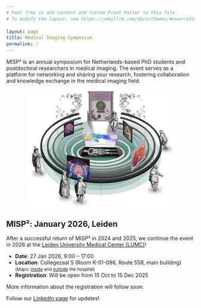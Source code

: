 ```yaml
---
# Feel free to add content and custom Front Matter to this file.
# To modify the layout, see https://jekyllrb.com/docs/themes/#overriding-theme-defaults

layout: page
title: Medical Imaging Symposium
permalink: /
---
```


MISP² is an annual symposium for Netherlands-based PhD students and postdoctoral researchers in medical imaging. The event serves as a platform for networking and sharing your research, fostering collaboration and knowledge exchange in the medical imaging field.

<div style="text-align: center; margin-bottom: 20px;">
    <img src="/assets/images//2026/main_graphic_eight.png" alt="Leiden anatomical theatre in a new light" style="width: 400px;" />
</div>

## MISP²: January 2026, Leiden

After a successful return of MISP² in 2024 and 2025, we continue the event in 2026 at the [Leiden University Medical Center (LUMC)](https://www.lumc.nl/en/)!

- **Date**: 27 Jan 2026, 9:00 – 17:00
- **Location**: Collegezaal 5 (Room K-01-086, Route 558, main building) <small>(Maps: [inside](https://www.lumc.nl/siteassets/over-het-lumc/contact-algemeen/bestanden/lumc-routekaart-hoofdgebouw.pdf) and [outside](https://www.lumc.nl/siteassets/patientenzorg/uw-bezoek-aan-het-lumc/vind-uw-weg/parkeren/bestanden/plattegrond_lumc_eng.pdf) the hospital)</small>
- **Registration**: Will be open from 15 Oct to 15 Dec 2025

More information about the registration will follow soon. 

Follow our [LinkedIn page](https://www.linkedin.com/company/misp2) for updates!

<!--
## More information?

You can find information about the programme and registration on [this event page](https://www.utwente.nl/en/techmed/events/upcoming-events/2025/1/1669968/medical-imaging-symposium-for-phds-and-postdocs-2025).\
\
Follow our [LinkedIn page](https://www.linkedin.com/company/misp2) for updates!


### Abstract booklet

<div style="margin-bottom: 20px;">
    <a href="/assets/MISP_booklet_vf.pdf">
        <img src="/assets/MISP_booklet_vf-01.png" alt="MISP booklet" style="width: 200px;" />
    </a>
</div>

### Registration
Please, fill the following [registration form][gform].\
\
The deadline for registration will be **December 31** at 23:59.\
We can only host a limited number of people, thus in case of high demand the priority will be given to those who have an intention to present their work.

In case you are willing to present, a submission of an __abstract of at most 250 words__ is requested. Depending on the number of submissions, we are planning to have both full presentations (8 minutes) and power-pitches (2 minutes). We will try to find a balance in topics as well as group representation as much as possible.


More information is soon to follow!


[nki]: https://www.nki.nl/
[gform]: https://forms.gle/tNMHwrKbQXJDgPby6
--!>
